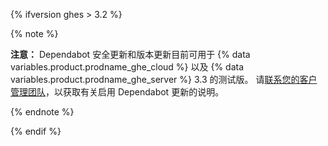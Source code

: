 {% ifversion ghes > 3.2 %}

{% note %}

**注意：** Dependabot 安全更新和版本更新目前可用于 {% data variables.product.prodname_ghe_cloud %} 以及 {% data variables.product.prodname_ghe_server %} 3.3 的测试版。 请[联系您的客户管理团队](https://enterprise.github.com/contact)，以获取有关启用 Dependabot 更新的说明。

{% endnote %}

{% endif %}
